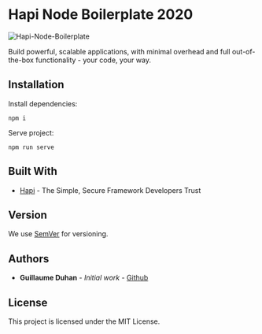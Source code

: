 # Hapi Node Boilerplate 2020

![Hapi-Node-Boilerplate](https://myhappyagency.com/blog/wp-content/uploads/2020/01/hapi-node.png)

Build powerful, scalable applications, with minimal overhead and full out-of-the-box functionality - your code, your way.

## Installation

Install dependencies:
```
npm i
```
Serve project:
```
npm run serve
```

## Built With

* [Hapi](https://github.com/hapijs/hapi) - The Simple, Secure Framework Developers Trust

## Version

We use [SemVer](http://semver.org/) for versioning.

## Authors

* **Guillaume Duhan** - *Initial work* - [Github](https://github.com/guillaumeduhan)

## License

This project is licensed under the MIT License.
